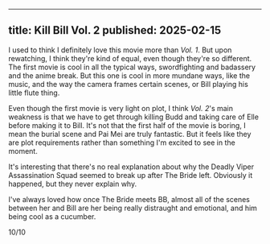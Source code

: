 ----
title: Kill Bill Vol. 2
published: 2025-02-15
----

I used to think I definitely love this movie more than _Vol. 1_. But upon rewatching, I think they're kind of equal, even though they're so different. The first movie is cool in all the typical ways, swordfighting and badassery and the anime break. But this one is cool in more mundane ways, like the music, and the way the camera frames certain scenes, or Bill playing his little flute thing.

Even though the first movie is very light on plot, I think _Vol. 2_'s main weakness is that we have to get through killing Budd and taking care of Elle before making it to Bill. It's not that the first half of the movie is boring, I mean the burial scene and Pai Mei are truly fantastic. But it feels like they are plot requirements rather than something I'm excited to see in the moment.

It's interesting that there's no real explanation about why the Deadly Viper Assassination Squad seemed to break up after The Bride left. Obviously it happened, but they never explain why.

I've always loved how once The Bride meets BB, almost all of the scenes between her and Bill are her being really distraught and emotional, and him being cool as a cucumber.

10/10

